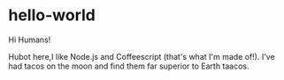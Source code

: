 # hello-world

Hi Humans!

Hubot here,I like Node.js and Coffeescript (that's what I'm made of!).
I've had tacos on the moon and find them far superior to Earth taacos.

